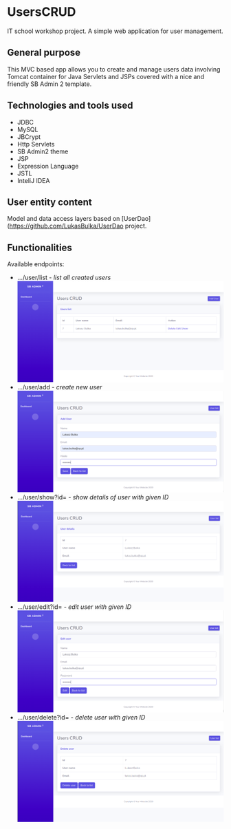 # UsersCRUD
IT school workshop project. A simple web application for user management.

## General purpose
This MVC based app allows you to create and manage users data involving Tomcat container for Java Servlets and JSPs covered with a nice and friendly SB Admin 2 template.

## Technologies and tools used
* JDBC
* MySQL
* JBCrypt
* Http Servlets
* SB Admin2 theme
* JSP
* Expression Language
* JSTL
* InteliJ IDEA

## User entity content
Model and data access layers based on [UserDao](https://github.com/LukasBulka/UserDao project.
  
## Functionalities
Available endpoints:
* .../user/list - *list all created users*
  ![list_users][list_users]
* .../user/add - *create new user*
  ![add_user][add_user]
* .../user/show?id= - *show details of user with given ID*
  ![show_user][show_user]
* .../user/edit?id= - *edit user with given ID*
  ![edit_user][edit_user]
* .../user/delete?id= - *delete user with given ID*
  ![delete_user][delete_user]
  
[list_users]: images/userList.png "Users list"
[add_user]: images/addUser.png "Add user"
[show_user]: images/userDetails.png "Show user details"
[edit_user]: images/editUser.png "Edit user"
[delete_user]: images/deleteUser.png "Delete user"
